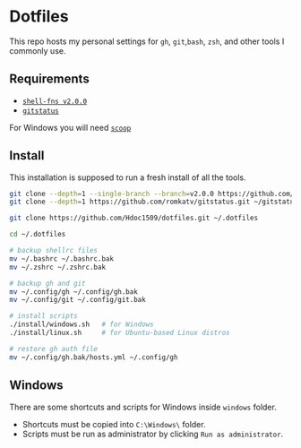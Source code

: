 # Dotfiles

This repo hosts my personal settings for `gh`, `git`,`bash`, `zsh`, and other
tools I commonly use.

## Requirements

- [`shell-fns v2.0.0`](https://github.com/Hdoc1509/shell-fns)
- [`gitstatus`](https://github.com/romkatv/gitstatus)

For Windows you will need [`scoop`](https://github.com/ScoopInstaller/Install#installation)

## Install

This installation is supposed to run a fresh install of all the tools.

```bash
git clone --depth=1 --single-branch --branch=v2.0.0 https://github.com/Hdoc1509/shell-fns.git ~/.shell-fns
git clone --depth=1 https://github.com/romkatv/gitstatus.git ~/gitstatus

git clone https://github.com/Hdoc1509/dotfiles.git ~/.dotfiles

cd ~/.dotfiles

# backup shellrc files
mv ~/.bashrc ~/.bashrc.bak
mv ~/.zshrc ~/.zshrc.bak

# backup gh and git
mv ~/.config/gh ~/.config/gh.bak
mv ~/.config/git ~/.config/git.bak

# install scripts
./install/windows.sh   # for Windows
./install/linux.sh     # for Ubuntu-based Linux distros

# restore gh auth file
mv ~/.config/gh.bak/hosts.yml ~/.config/gh
```

## Windows

There are some shortcuts and scripts for Windows inside `windows` folder.

- Shortcuts must be copied into `C:\Windows\` folder.
- Scripts must be run as administrator by clicking `Run as administrator`.
